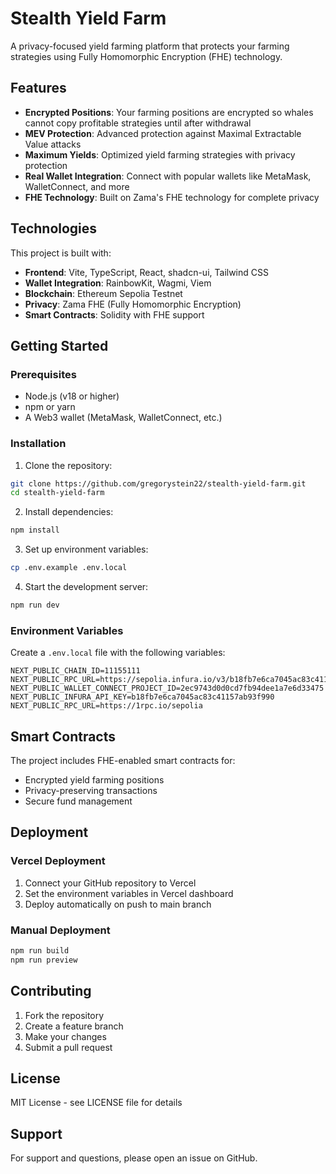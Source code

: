 # Stealth Yield Farm

A privacy-focused yield farming platform that protects your farming strategies using Fully Homomorphic Encryption (FHE) technology.

## Features

- **Encrypted Positions**: Your farming positions are encrypted so whales cannot copy profitable strategies until after withdrawal
- **MEV Protection**: Advanced protection against Maximal Extractable Value attacks
- **Maximum Yields**: Optimized yield farming strategies with privacy protection
- **Real Wallet Integration**: Connect with popular wallets like MetaMask, WalletConnect, and more
- **FHE Technology**: Built on Zama's FHE technology for complete privacy

## Technologies

This project is built with:

- **Frontend**: Vite, TypeScript, React, shadcn-ui, Tailwind CSS
- **Wallet Integration**: RainbowKit, Wagmi, Viem
- **Blockchain**: Ethereum Sepolia Testnet
- **Privacy**: Zama FHE (Fully Homomorphic Encryption)
- **Smart Contracts**: Solidity with FHE support

## Getting Started

### Prerequisites

- Node.js (v18 or higher)
- npm or yarn
- A Web3 wallet (MetaMask, WalletConnect, etc.)

### Installation

1. Clone the repository:
```bash
git clone https://github.com/gregorystein22/stealth-yield-farm.git
cd stealth-yield-farm
```

2. Install dependencies:
```bash
npm install
```

3. Set up environment variables:
```bash
cp .env.example .env.local
```

4. Start the development server:
```bash
npm run dev
```

### Environment Variables

Create a `.env.local` file with the following variables:

```env
NEXT_PUBLIC_CHAIN_ID=11155111
NEXT_PUBLIC_RPC_URL=https://sepolia.infura.io/v3/b18fb7e6ca7045ac83c41157ab93f990
NEXT_PUBLIC_WALLET_CONNECT_PROJECT_ID=2ec9743d0d0cd7fb94dee1a7e6d33475
NEXT_PUBLIC_INFURA_API_KEY=b18fb7e6ca7045ac83c41157ab93f990
NEXT_PUBLIC_RPC_URL=https://1rpc.io/sepolia
```

## Smart Contracts

The project includes FHE-enabled smart contracts for:
- Encrypted yield farming positions
- Privacy-preserving transactions
- Secure fund management

## Deployment

### Vercel Deployment

1. Connect your GitHub repository to Vercel
2. Set the environment variables in Vercel dashboard
3. Deploy automatically on push to main branch

### Manual Deployment

```bash
npm run build
npm run preview
```

## Contributing

1. Fork the repository
2. Create a feature branch
3. Make your changes
4. Submit a pull request

## License

MIT License - see LICENSE file for details

## Support

For support and questions, please open an issue on GitHub.

